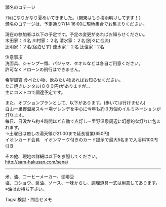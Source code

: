 瀬名のコテージ

7月になりかなり夏めいてきました。（関東はもう梅雨明けしてます！）  
瀬名のコテージは、予定通り7/14 16:00に現地集合でお集まりください。  

現在の参加者は以下の予定です。予定の変更があればお知らせください。  
木田家：４名 川村家：２名 清水家：２名(別々に合流)  
辻明家：２名(宿泊せず) 速水家：２名 辻佳家：2名  

注意事項  
洗面具、シャンプー類、パジャマ、タオルなどは各自ご用意ください。  
許可なくドローンの飛行はできません。  

希望調査 食べたい物、飲みたい物あればお知らせください。  
たこ焼きレンタル(８００円)がありますが、、  
主にコストコで調達予定です。  

また、オプションプランとして、以下があります。(歩いては行けません)  
白山一里野温泉スキー場ゲレンデを中心に今年も約３万個のイルミネーションが灯ります。  
毎日、日没から約４時間ほど自動で点灯し一里野温泉周辺に幻想的な灯りに包まれます。  
→土曜日は癒しの湯天領が21:00まで延長営業(650円)  
イオンカード会員　イオンマーク付きのカード提示で最大5名まで入浴料100円引き  

その他、現地の詳細は以下を参照してください。  
http://sam-hakusan.com/sena/  

---

米、油、コーヒーメーカー、珈琲豆  
塩、コショウ、醤油、ソース、一味からし、調理道具一式は用意してあります。※油はお持ち下さい。  

Tags: 検討・問合せメモ